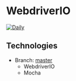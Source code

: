 # WebdriverIO
[![Daily](https://github.com/FinbertMDS/webdriver_ci/workflows/Daily/badge.svg)](https://github.com/FinbertMDS/webdriver_ci/actions/workflows/daily.yml)

## Technologies
- Branch: [master](https://github.com/FinbertMDS/webdriver_ci/tree/master)
  - WebdriverIO
  - Mocha

